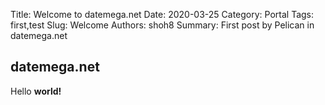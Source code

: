 Title: Welcome to datemega.net
Date: 2020-03-25
Category: Portal
Tags: first,test
Slug: Welcome
Authors: shoh8
Summary: First post by Pelican in datemega.net

## datemega.net 

Hello **world!**

